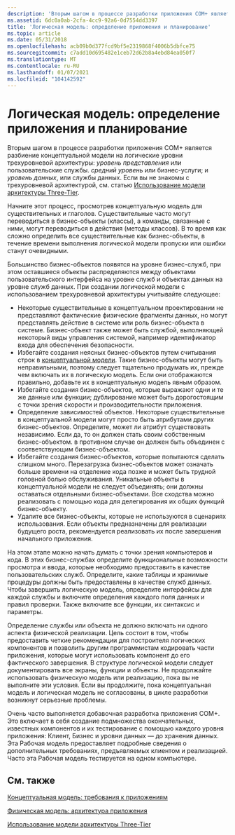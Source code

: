 ```yaml
---
description: 'Вторым шагом в процессе разработки приложения COM+ является разбиение концептуальной модели на логические уровни трехуровневой архитектуры: уровень представления или пользовательские службы. Средний уровень или бизнес-услуги; и уровень данных, или службы данных. Если вы не знакомы с трехуровневой архитектурой, см. статью использование модели архитектуры Three-Tier.'
ms.assetid: 6dc0a0ab-2cfa-4cc9-92a6-0d7554dd3397
title: 'Логическая модель: определение приложения и планирование'
ms.topic: article
ms.date: 05/31/2018
ms.openlocfilehash: acb09b0d377fcd9bf5e2319868f4006b5dbfce75
ms.sourcegitcommit: c7add10d695482e1ceb72d62b8a4ebd84ea050f7
ms.translationtype: MT
ms.contentlocale: ru-RU
ms.lasthandoff: 01/07/2021
ms.locfileid: "104142592"
---
```

# <a name="the-logical-model-application-definition-and-planning"></a>Логическая модель: определение приложения и планирование

Вторым шагом в процессе разработки приложения COM+ является разбиение концептуальной модели на логические уровни трехуровневой архитектуры: *уровень представления* или пользовательские службы. *средний уровень* или бизнес-услуги; и *уровень данных*, или службы данных. Если вы не знакомы с трехуровневой архитектурой, см. статью [Использование модели архитектуры Three-Tier](using-a-three-tier-architecture-model.md).

Начните этот процесс, просмотрев концептуальную модель для существительных и глаголов. Существительные часто могут переводиться в бизнес-объекты (классы), а команды, связанные с ними, могут переводиться в действия (методы классов). В то время как сложно определить все существительные как бизнес-объекты, в течение времени выполнения логической модели пропуски или ошибки станут очевидными.

Большинство бизнес-объектов появятся на уровне бизнес-служб, при этом оставшиеся объекты распределяются между объектами пользовательского интерфейса на уровне служб и объектах данных на уровне служб данных. При создании логической модели с использованием трехуровневой архитектуры учитывайте следующее:

-   Некоторые существительные в концептуальном проектировании не представляют фактические физические фрагменты данных, но могут представлять действие в системе или роль бизнес-объекта в системе. Бизнес-объект также может быть службой, выполняющей некоторый виды управления системой, например идентификатор входа для обеспечения безопасности.
-   Избегайте создания неясных бизнес-объектов путем считывания строк в [концептуальной модели](the-conceptual-model--application-requirements.md). Такие бизнес-объекты могут быть неправильными, поэтому следует тщательно продумать их, прежде чем включать их в логическую модель. Если они отображаются правильно, добавьте их в концептуальную модель явным образом.
-   Избегайте создания бизнес-объектов, которые выражают одни и те же данные или функции; дублирование может быть дорогостоящим с точки зрения скорости и производительности приложения.
-   Определение зависимостей объектов. Некоторые существительные в концептуальной модели могут просто быть атрибутами других бизнес-объектов. Определите, может ли атрибут существовать независимо. Если да, то он должен стать своим собственным бизнес-объектом. в противном случае он должен быть объединен с соответствующим бизнес-объектом.
-   Избегайте создания бизнес-объектов, которые попытаются сделать слишком много. Перезагрузка бизнес-объектов может означать больше времени на отделение кода позже и может быть трудной головной болью обслуживания. Уникальные объекты в концептуальной модели не следует объединять; они должны оставаться отдельными бизнес-объектами. Все сходства можно реализовать с помощью кода для делегирования их общих функций бизнес-объекту.
-   Удалите все бизнес-объекты, которые не используются в сценариях использования. Если объекты предназначены для реализации будущего роста, рекомендуется реализовать их после завершения начального приложения.

На этом этапе можно начать думать с точки зрения компьютеров и кода. В этих бизнес-службах определите функциональные возможности просмотра и ввода, которые необходимо предоставить в качестве пользовательских служб. Определите, какие таблицы и хранимые процедуры должны быть предоставлены в качестве служб данных. Чтобы завершить логическую модель, определите интерфейсы для каждой службы и включите определения каждого поля данных и правил проверки. Также включите все функции, их синтаксис и параметры.

Определение службы или объекта не должно включать ни одного аспекта физической реализации. Цель состоит в том, чтобы предоставить четкие рекомендации для построителя логических компонентов и позволить другим программистам кодировать части приложения, которые могут использовать компонент до его фактического завершения. В структуре логической модели следует документировать все экраны, функции и объекты. Не продолжайте использовать физическую модель или реализацию, пока вы не выполните эти условия. Если вы продолжите, пока концептуальная модель и логическая модель не согласованы, в цикле разработки возникнут серьезные проблемы.

Очень часто выполняется добавочная разработка приложения COM+. Это включает в себя создание подмножества окончательных, известных компонентов и их тестирование с помощью каждого уровня приложения: Клиент, Бизнес и уровни данных — до хранения данных. Эта Рабочая модель предоставляет подробные сведения о дополнительных требованиях, предъявляемых клиентом и реализацией. Часто эта Рабочая модель тестируется на одном компьютере.

## <a name="related-topics"></a>См. также

<dl> <dt>

[Концептуальная модель: требования к приложениям](the-conceptual-model--application-requirements.md)
</dt> <dt>

[Физическая модель: архитектура приложения](the-physical-model--application-architecture.md)
</dt> <dt>

[Использование модели архитектуры Three-Tier](using-a-three-tier-architecture-model.md)
</dt> </dl>

 

 



